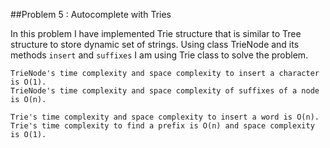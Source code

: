 ##Problem 5 : Autocomplete with Tries

In this problem I have implemented Trie structure that is similar to Tree structure to store dynamic set of strings.
Using class TrieNode and its methods `insert` and `suffixes` I am using Trie class to solve the problem.


    TrieNode's time complexity and space complexity to insert a character is O(1).
    TrieNode's time complexity and space complexity of suffixes of a node is O(n).

    Trie's time complexity and space complexity to insert a word is O(n).
    Trie's time complexity to find a prefix is O(n) and space complexity is O(1).
